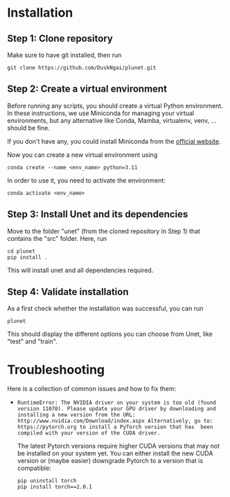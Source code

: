 # Installation

## Step 1: Clone repository

Make sure to have git installed, then run
```shell
git clone https://github.com/DuskNgai/plunet.git
```

## Step 2: Create a virtual environment
Before running any scripts, you should create a virtual Python environment. In these instructions, we use Miniconda for managing your virtual environments, but any alternative like Conda, Mamba, virtualenv, venv, ... should be fine.

If you don't have any, you could install Miniconda from the [official website](https://docs.conda.io/en/latest/miniconda.html).

Now you can create a new virtual environment using
```shell
conda create --name <env_name> python=3.11
```

In order to use it, you need to activate the environment:
```shell
conda activate <env_name>
```

## Step 3: Install Unet and its dependencies
Move to the folder "unet" (from the cloned repository in Step 1) that contains the "src" folder. Here, run

```shell
cd plunet
pip install .
```

This will install unet and all dependencies required.

## Step 4: Validate installation
As a first check whether the installation was successful, you can run
```shell
plunet
```
This should display the different options you can choose from Unet, like "test" and "train".


# Troubleshooting
Here is a collection of common issues and how to fix them:

- `RuntimeError: The NVIDIA driver on your system is too old (found version 11070). Please update your GPU driver by downloading and installing a new version from the URL: http://www.nvidia.com/Download/index.aspx Alternatively, go to: https://pytorch.org to install a PyTorch version that has  been compiled with your version of the CUDA driver.` 

  The latest Pytorch versions require higher CUDA versions that may not be installed on your system yet. You can either install the new CUDA version or (maybe easier) downgrade Pytorch to a version that is compatible:

  ```shell
  pip uninstall torch
  pip install torch==2.0.1
  ```